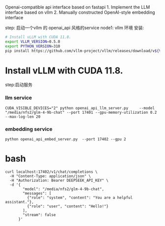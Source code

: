 Openai-compatible api interface based on fastapi
    1. Implement the LLM interface based on vllm
    2. Manually constructed OpenAI-style embedding interface

step: 启动一个vllm 的 openai_api 风格的service
node1: vllm 环境 安装: 
```bash
# Install vLLM with CUDA 11.8.
export VLLM_VERSION=0.5.0
export PYTHON_VERSION=310
pip install https://github.com/vllm-project/vllm/releases/download/v${VLLM_VERSION}/vllm-${VLLM_VERSION}+cu118-cp${PYTHON_VERSION}-cp${PYTHON_VERSION}-manylinux1_x86_64.whl --extra-index-url https://download.pytorch.org/whl/cu118
```
# Install vLLM with CUDA 11.8.
step:启动服务
### llm service
```
CUDA_VISIBLE_DEVICES="2" python openai_api_llm_server.py     --model "/media/nfs2/glm-4-9b-chat" --port 17401 --gpu-memory-utilization 0.2    --max-log-len 20 
```
### embedding service
```
python openai_api_embed_server.py  --port 17402 --gpu 2
```
# bash
```
curl localhost:17402/v1/chat/completions \
  -H "Content-Type: application/json" \
  -H "Authorization: Bearer DEEPSEEK_API_KEY" \
  -d '{
        "model": "/media/nfs2/glm-4-9b-chat",
        "messages": [
          {"role": "system", "content": "You are a helpful assistant."},
          {"role": "user", "content": "Hello!"}
        ],
        "stream": false
      }'
```